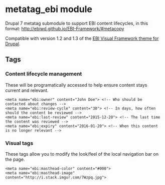 # metatag_ebi module
Drupal 7 metatag submodule to support EBI content lifecycles, in this format: http://ebiwd.github.io/EBI-Framework/#metacopy

Compatible with version 1.2 and 1.3 of the [EBI Visual Framework theme for Drupal](https://github.com/ebiwd/drupal_7_ebi_framework).

## Tags

### Content lifecycle management
These will be programatically accessed to help ensure content stays current and relevant.
```
<meta name="ebi:owner" content="John Doe"> <!-- Who should be contacted about changes --> 
<meta name="ebi:review-cycle" content="30"> <!-- In days, how often should the content be reviewed --> 
<meta name="ebi:last-review" content="2015-12-20"> <!-- The last time the content was reviewed --> 
<meta name="ebi:expiry" content="2016-01-20"> <!-- When this content is no longer relevant -->
```

### Visual tags
These tags allow you to modify the look/feel of the local navigation bar on the page.
```
<meta name="ebi:masthead-color" content="#000">
<meta name="ebi:masthead-image" content="http://i.stack.imgur.com/7Wzpq.jpg">
```
